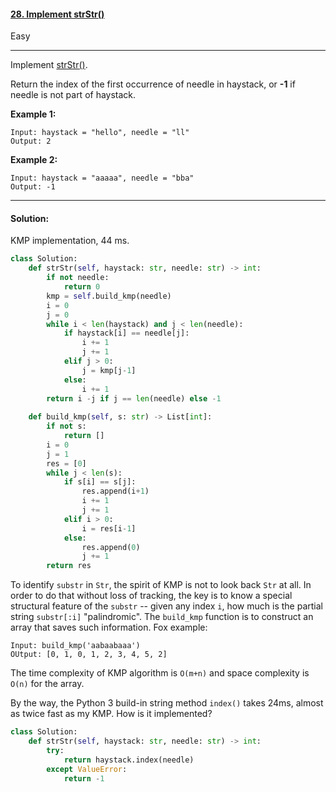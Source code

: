 #### [28. Implement strStr()](https://leetcode.com/problems/implement-strstr/)

Easy

---

Implement [strStr()](http://www.cplusplus.com/reference/cstring/strstr/).

Return the index of the first occurrence of needle in haystack, or **-1** if needle is not part of haystack.

**Example 1:**

```
Input: haystack = "hello", needle = "ll"
Output: 2
```

**Example 2:**

```
Input: haystack = "aaaaa", needle = "bba"
Output: -1
```

---

#### Solution:

KMP implementation, 44 ms.

```python
class Solution:
    def strStr(self, haystack: str, needle: str) -> int:
        if not needle:
            return 0
        kmp = self.build_kmp(needle)
        i = 0
        j = 0
        while i < len(haystack) and j < len(needle):
            if haystack[i] == needle[j]:
                i += 1
                j += 1
            elif j > 0:
                j = kmp[j-1]
            else:
                i += 1
        return i -j if j == len(needle) else -1
    
    def build_kmp(self, s: str) -> List[int]:
        if not s:
            return []
        i = 0
        j = 1
        res = [0]
        while j < len(s):
            if s[i] == s[j]:
                res.append(i+1)
                i += 1
                j += 1
            elif i > 0:
                i = res[i-1]
            else:
                res.append(0)
                j += 1
        return res
```

To identify `substr` in `Str`, the spirit of KMP is not to look back `Str` at all.  In order to do that without loss of tracking, the key is to know a special structural feature of the `substr` -- given any index `i`, how much is the partial string `substr[:i]` "palindromic". The `build_kmp` function is to construct an array that saves such information. Fox example:

```
Input: build_kmp('aabaabaaa')
OUtput: [0, 1, 0, 1, 2, 3, 4, 5, 2]
```

The time complexity of KMP algorithm is `O(m+n)` and space complexity is `O(n)` for the array.

By the way, the Python 3 build-in string method `index()` takes 24ms, almost as twice fast as my KMP. How is it implemented?

```python
class Solution:
    def strStr(self, haystack: str, needle: str) -> int:
        try:
            return haystack.index(needle)
        except ValueError:
            return -1
```

